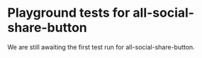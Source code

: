 # Playground tests for all-social-share-button
We are still awaiting the first test run for all-social-share-button.

